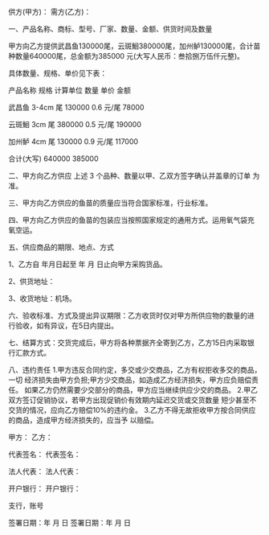 
 


供方(甲方)： 需方(乙方)：


一、产品名称、商标、型号、厂家、数量、金额、供货时间及数量 



甲方向乙方提供武昌鱼130000尾，云斑鮰380000尾，加州鲈130000尾，合计苗种数量640000尾，总金额为385000 元(大写人民币：叁拾捌万伍仟元整)。 



具体数量、规格、单价见下表： 



产品名称 规格 计算单位 数量 单价 金额 



武昌鱼 3-4cm 尾 130000 0.6 元/尾 78000 



云斑鮰 3cm 尾 380000 0.5 元/尾 190000 



加州鲈 4cm 尾 130000 0.9 元/尾 117000 



合计(大写) 640000 385000


二、甲方向乙方供应 上述 3 个品种、数量以甲、乙双方签字确认并盖章的订单 为准。


三、甲方向乙方供应的鱼苗的质量应当符合国家标准，行业标准。


四、甲方向乙方供应的鱼苗的包装应当按照国家规定的通用方式。运用氧气袋充 氧空运。


五、供应商品的期限、地点、方式 



1、乙方自 年月日起至 年 月 日止向甲方采购货品。 



2、供货地址： 



3、收货地址：机场。


六、验收标准、方式及提出异议期限：乙方收货时仅对甲方所供应物的数量的进 行验收，如有异议，在5日内提出。


七、结算方式：交货完成后，甲方将各种票据齐全寄到乙方，乙方15日内采取银 行汇款方式。


八、违约责任 1.甲方违反合同约定，多交或少交商品，乙方有权拒收多交的商品，一切 经济损失由甲方负担;甲方少交商品，如造成乙方经济损失，甲方应负赔偿责任。 如果乙方仍然需要少交部分的商品，甲方应当继续供应少交的商品。 2.甲乙双方签订促销协议，若甲方出现促销价有效期内延迟交货或交货数量 短少甚至不交货的情况，应向乙方赔偿10%的违约金。 3.乙方不得无故拒收甲方按合同供应的商品，造成甲方经济损失的，应当予 以赔偿。


甲方： 乙方：


代表签名： 代表签名：


法人代表： 法人代表：


开户银行： 开户银行：


支行，账号


签署日期：年 月 日 签署日期：年 月 日
 


 

 
 
 
 
 
  


  
 

  


  


  
 
 
 
 

